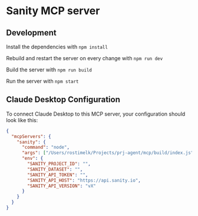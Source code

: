# Sanity MCP server

## Development

Install the dependencies with `npm install`

Rebuild and restart the server on every change with `npm run dev`

Build the server with `npm run build`

Run the server with `npm start`

## Claude Desktop Configuration

To connect Claude Desktop to this MCP server, your configuration should look like this:

```json
{
  "mcpServers": {
    "sanity": {
      "command": "node",
      "args": ["/Users/rostimelk/Projects/prj-agent/mcp/build/index.js"],
      "env": {
        "SANITY_PROJECT_ID": "",
        "SANITY_DATASET": "",
        "SANITY_API_TOKEN": "",
        "SANITY_API_HOST": "https://api.sanity.io",
        "SANITY_API_VERSION": "vX"
      }
    }
  }
}
```
